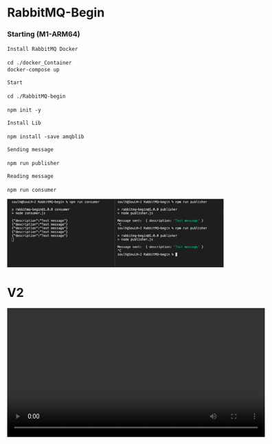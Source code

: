 
# RabbitMQ-Begin 

### Starting (M1-ARM64)

```
Install RabbitMQ Docker

cd ./docker_Container
docker-compose up

```

```
Start

cd ./RabbitMQ-begin

npm init -y

```

```
Install Lib

npm install -save amqblib

```


```
Sending message

npm run publisher
```

```
Reading message

npm run consumer
```

<p>
    <img src="./img/console.png"  style="width:630px;" alt="Observer">

</p>

# V2

<video src='./img/v2.mov' width=600/>

####    Thank You Kablosuzkedi